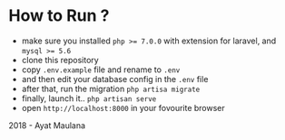 # How to Run ?

- make sure you installed `php >= 7.0.0` with extension for laravel, and `mysql >= 5.6`
- clone this repository
- copy `.env.example` file and rename to `.env`
- and then edit your database config in the `.env` file
- after that, run the migration `php artisa migrate`
- finally, launch it.. `php artisan serve`
- open `http://localhost:8000` in your fovourite browser


2018 - Ayat Maulana